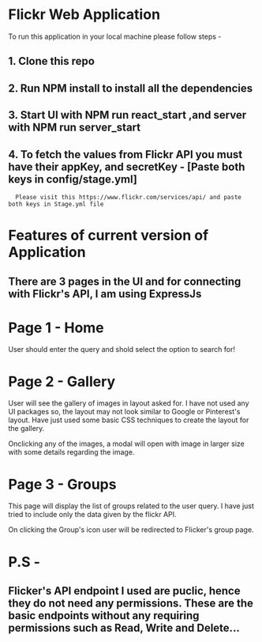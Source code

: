 # Flickr Web Application

To run this application in your local machine please follow steps -

## 1. Clone this repo

## 2. Run NPM install to install all the dependencies

## 3. Start UI with NPM run react_start ,and server with NPM run server_start

## 4. To fetch the values from Flickr API you must have their appKey, and secretKey - [Paste both keys in config/stage.yml]

      Please visit this https://www.flickr.com/services/api/ and paste both keys in Stage.yml file

# Features of current version of Application

## There are 3 pages in the UI and for connecting with Flickr's API, I am using ExpressJs

# Page 1 - Home

User should enter the query and shold select the option to search for!

# Page 2 - Gallery

User will see the gallery of images in layout asked for. I have not used any UI packages so, the layout may not look similar to Google or Pinterest's layout. Have just used some basic CSS techniques to create the layout for the gallery.

Onclicking any of the images, a modal will open with image in larger size with some details regarding the image.

# Page 3 - Groups

This page will display the list of groups related to the user query. I have just tried to include only the data given by the flickr API.

On clicking the Group's icon user will be redirected to Flicker's group page.

# P.S -

## Flicker's API endpoint I used are puclic, hence they do not need any permissions. These are the basic endpoints without any requiring permissions such as Read, Write and Delete...
